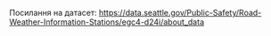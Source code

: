 Посилання на датасет: https://data.seattle.gov/Public-Safety/Road-Weather-Information-Stations/egc4-d24i/about_data

